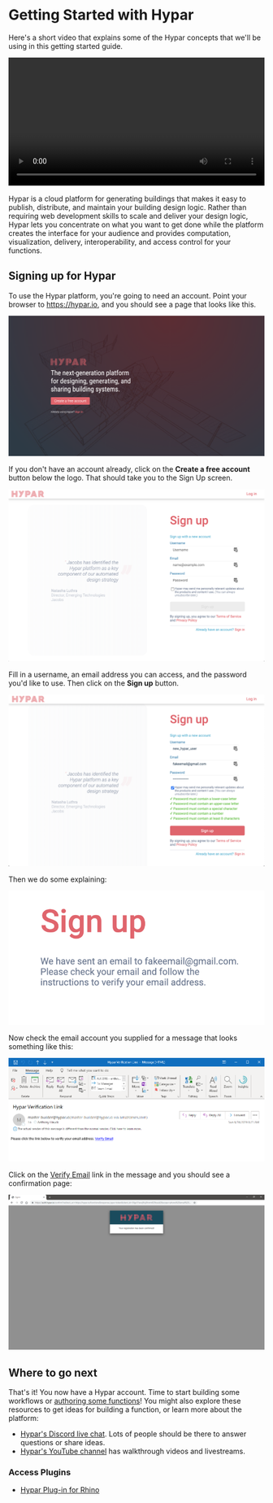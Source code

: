 # Getting Started with Hypar
Here's a short video that explains some of the Hypar concepts that we'll be using in this getting started guide.

<video width="100%" controls>
  <source src="https://hypar.io/videos/elements+functions+and+workflows.mp4" type="video/mp4">
</video>

Hypar is a cloud platform for generating buildings that makes it easy to publish, distribute, and maintain your building design logic. Rather than requiring web development skills to scale and deliver your design logic, Hypar lets you concentrate on what you want to get done while the platform creates the interface for your audience and provides computation, visualization, delivery, interoperability, and access control for your functions.

<div style="page-break-after: always;"></div>

## Signing up for Hypar

To use the Hypar platform, you're going to need an account.
Point your browser to <a href="https://hypar.io" target="_blank">https://hypar.io</a>, and you should see a page that looks like this.

![](./images/HyparLanding2020.11.16.png)

<div style="page-break-after: always;"></div>

If you don't have an account already, click on the **Create a free account** button below the logo. That should take you to the Sign Up screen.

![](./images/HyparSignup2020.11.16.png)

<div style="page-break-after: always;"></div>

Fill in a username, an email address you can access, and the password you'd like to use. Then click on the **Sign up** button.

![](./images/HyparSignUpComplete2020.11.16.png)

<div style="page-break-after: always;"></div>

Then we do some explaining:

![](./images/HyparSignUpNotice2020.11.16.png)

Now check the email account you supplied for a message that looks something like this:

![](./images/HyparSignUpEmail2019.06.16.png)

<div style="page-break-after: always;"></div>

Click on the <u>Verify Email</u> link in the message and you should see a confirmation page:

![](./images/HyparSignUpConfirm2019.06.16.png)

## Where to go next

That's it! You now have a Hypar account. Time to start building some workflows or [authoring some functions](./Functions.md)! You might also explore these resources to get ideas for building a function, or learn more about the platform:
- [Hypar's Discord live chat](https://discord.gg/Ts6mzXg). Lots of people should be there to answer questions or share ideas.
- [Hypar's YouTube channel](https://www.youtube.com/c/hypar) has walkthrough videos and livestreams.

### Access Plugins
- [Hypar Plug-in for Rhino](https://www.notion.so/hyparaec/Hypar-Plug-in-for-Rhino-b0962866892b4e6aa3be249a01a31f79)


<!--
TODO: Labels can't be trivially added to masses right now.

What if we wanted to see these results in the graphic display as well?
We'll handle that by adding **properties** to the generated masses, and display them using the **Label** dropdown. For the moment the **Label** dropdown only has **None** as an entry:

![](./images/HyparLabels.png)

<div style="page-break-after: always;"></div>

To add labels for our **volume** and **area** values open **StarterFunction.cs** in VSC. Move the two value calculations up under the **height** input, because we're going to need those values a little earlier so we can add them as properties to our **mass**:

![](./images/HyparStartFunctionLabels1.PNG)

<div style="page-break-after: always;"></div>

Before we add the **mass** to our Hypar **model**, we need to add a couple of **NumericProperty** entries to the **mass**. Add these lines before **model.AddElement(mass)**:

![](./images/HyparAddProperties.PNG)

There's a lot happening in these two lines, so let's look at each part, using our new **Volume** property as an example of how both lines work. Since we're adding a property to our **mass**, we use its method **AddProperty**:

![](./images/HyparAddProperty.PNG)

The first argument this method needs is a name for the new property, which in this case is **"Volume"**:

![](./images/HyparAddPropertyName.PNG)

Next the method needs to know what kind of property you're going to add. Eligible values for this argument are **StringProperty** (if we were adding a string value), or in this case **NumericProperty**:

![](./images/HyparAddNumericProperty.PNG)

<div style="page-break-after: always;"></div>

The new **NumericProperty** needs two arguments: the value, which in this case is the **volume** variable calculated above, and then the **UnitType**, which for this output is **UnitType.Volume**:

![](./images/HyparNewNumericProperty.PNG)

Save the file and publish **StarterFunction** again:

![](./images/HyparPublish2019.06.16.png)

<div style="page-break-after: always;"></div>

When you return to Hypar, click on the **Sample 20 Options** button in **StarterFunction** to create 20 new options, then click on one of the options to open it in the interactive display. In the **Label** dropdown you should see the two new properties you just added:

![](./images/HyparLabels2.PNG)

Select **volume** and you should see the value appear in the graphic display on the mass:

![](./images/HyparLabels3.png)

Now you see why we specified the **UnitType** for the new property. Specifying the **UnitType** as **UnitType.Volume** tells Hypar to add **m3** to the displayed value to denote cubic meters. Internally Hypar maintains all values in metric units. Functions can calculate the conversion to Imperial units if required.

<div style="page-break-after: always;"></div>

If you select **area** in the **Label** dropdown, you should see the value notated in square meters:

![](./images/HyparLabels4.png)

You're not limited to simple values like these. You can add any static or calculated value you'd like to any Hypar Element (like Mass).  -->
